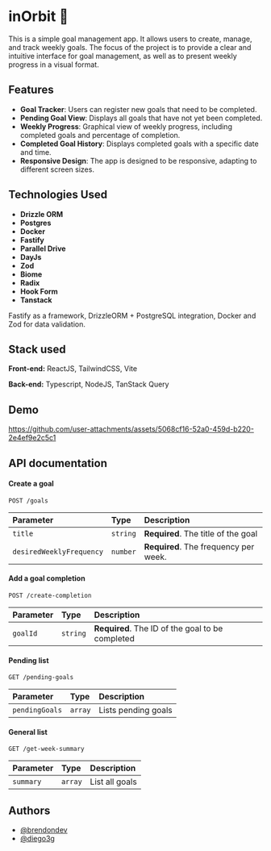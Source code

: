 # inOrbit 💫
 
This is a simple goal management app. It allows users to create, manage, and track weekly goals. The focus of the project is to provide a clear and intuitive interface for goal management, as well as to present weekly progress in a visual format.

## Features

- **Goal Tracker**: Users can register new goals that need to be completed.
- **Pending Goal View**: Displays all goals that have not yet been completed.
- **Weekly Progress**: Graphical view of weekly progress, including completed goals and percentage of completion.
- **Completed Goal History**: Displays completed goals with a specific date and time.
- **Responsive Design**: The app is designed to be responsive, adapting to different screen sizes.

## Technologies Used

- **Drizzle ORM**
- **Postgres**
- **Docker**
- **Fastify**
- **Parallel Drive**
- **DayJs**
- **Zod**
- **Biome**
- **Radix**
- **Hook Form**
- **Tanstack**

Fastify as a framework, DrizzleORM + PostgreSQL integration, Docker and Zod for data validation.

## Stack used

**Front-end:** ReactJS, TailwindCSS, Vite

**Back-end:** Typescript, NodeJS, TanStack Query

## Demo

https://github.com/user-attachments/assets/5068cf16-52a0-459d-b220-2e4ef9e2c5c1

## API documentation

#### Create a goal

```http
POST /goals
```

| Parameter | Type | Description |
| :--------- | :--------- | :-------------------------------------------- |
| `title` | `string` | **Required**. The title of the goal |
| `desiredWeeklyFrequency` | `number` | **Required**. The frequency per week. |

#### Add a goal completion

```http
POST /create-completion
```

| Parameter | Type | Description |
| :---------- | :--------- | :----------------------------------- |
| `goalId` | `string` | **Required**. The ID of the goal to be completed |

#### Pending list

```http
GET /pending-goals
```

| Parameter | Type | Description |
| :--------- | :--------- | :-------------------------------------------- |
| `pendingGoals` | `array` |Lists pending goals |

#### General list

```http
GET /get-week-summary
```

| Parameter | Type | Description |
| :--------- | :--------- | :--------------------------- |
| `summary` | `array` |List all goals |
## Authors

- [@brendondev](https://www.github.com/brendondev)
- [@diego3g](https://github.com/diego3g)
